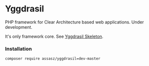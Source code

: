 # Yggdrasil

PHP framework for Clear Architecture based web applications. Under development.

It's only framework core. See [Yggdrasil Skeleton](https://github.com/Assasz/yggdrasil-skeleton).


### Installation

```
composer require assasz/yggdrasil=dev-master
```